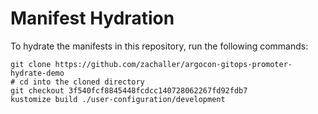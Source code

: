 # Manifest Hydration

To hydrate the manifests in this repository, run the following commands:

```shell
git clone https://github.com/zachaller/argocon-gitops-promoter-hydrate-demo
# cd into the cloned directory
git checkout 3f540fcf8845448fcdcc140728062267fd92fdb7
kustomize build ./user-configuration/development
```
